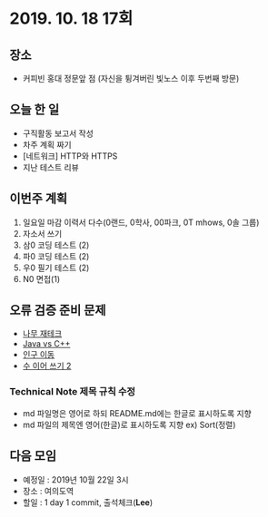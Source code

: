 # 2019. 10. 18 17회

## 장소
- 커피빈 홍대 정문앞 점 (자신을 튕겨버린 빛노스 이후 두번째 방문)

## 오늘 한 일
- 구직활동 보고서 작성
- 차주 계획 짜기
- [네트워크] HTTP와 HTTPS
- 지난 테스트 리뷰

## 이번주 계획
1. 일요일 마감 이력서 다수(0랜드, 0학사, 00파크, 0T mhows, 0솔 그룹)
2. 자소서 쓰기
3. 삼0 코딩 테스트 (2)
4. 파0 코딩 테스트 (2)
5. 우0 필기 테스트 (2)
6. N0 면접(1)

## 오류 검증 준비 문제
- [나무 재테크](https://www.acmicpc.net/problem/16235)
- [Java vs C++](https://www.acmicpc.net/problem/3613)
- [인구 이동](https://www.acmicpc.net/problem/16234)
- [수 이어 쓰기 2](https://www.acmicpc.net/problem/1790)

### Technical Note 제목 규칙 수정
- md 파일명은 영어로 하되 README.md에는 한글로 표시하도록 지향
- md 파일의 제목엔 영어(한글)로 표시하도록 지향 ex) Sort(정렬)

## 다음 모임
- 예정일 : 2019년 10월 22일 3시
- 장소 : 여의도역
- 할일 : 1 day 1 commit, 출석체크(**Lee**)
